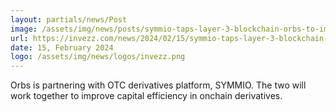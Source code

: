 ```yaml
---
layout: partials/news/Post
image: /assets/img/news/posts/symmio-taps-layer-3-blockchain-orbs-to-improve-liquidity-for-onchain-derivatives.jpg
url: https://invezz.com/news/2024/02/15/symmio-taps-layer-3-blockchain-orbs-to-improve-liquidity-for-onchain-derivatives/
date: 15, February 2024
logo: /assets/img/news/logos/invezz.png
---
```


Orbs is partnering with OTC derivatives platform, SYMMIO. The two will work together to improve capital efficiency in onchain derivatives.
